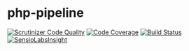 # php-pipeline

[![Scrutinizer Code Quality](https://scrutinizer-ci.com/g/matteosister/php-pipeline/badges/quality-score.png?b=master)](https://scrutinizer-ci.com/g/matteosister/php-pipeline/?branch=master)
[![Code Coverage](https://scrutinizer-ci.com/g/matteosister/php-pipeline/badges/coverage.png?b=master)](https://scrutinizer-ci.com/g/matteosister/php-pipeline/?branch=master)
[![Build Status](https://scrutinizer-ci.com/g/matteosister/php-pipeline/badges/build.png?b=master)](https://scrutinizer-ci.com/g/matteosister/php-pipeline/build-status/master)
[![SensioLabsInsight](https://insight.sensiolabs.com/projects/686338a1-f987-4342-add8-7de3250b7c22/mini.png)](https://insight.sensiolabs.com/projects/686338a1-f987-4342-add8-7de3250b7c22)